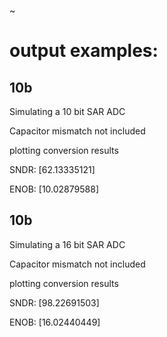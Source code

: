 ~

# output examples:

## 10b

Simulating a 10 bit SAR ADC

Capacitor mismatch not included

plotting conversion results

SNDR: [62.13335121]

ENOB: [10.02879588]

## 10b

Simulating a 16 bit SAR ADC

Capacitor mismatch not included

plotting conversion results

SNDR: [98.22691503]

ENOB: [16.02440449]
